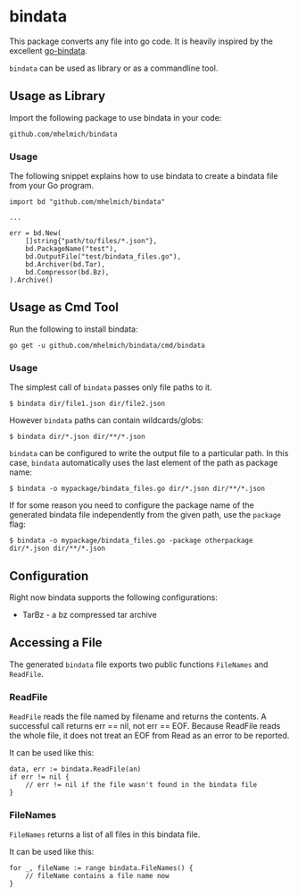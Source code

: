 # bindata

This package converts any file into go code. It is heavily inspired by the excellent [go-bindata](github.com/jteeuwen/go-bindata).

`bindata` can be used as library or as a commandline tool.

## Usage as Library

Import the following package to use bindata in your code:

`github.com/mhelmich/bindata`

### Usage

The following snippet explains how to use bindata to create a bindata file from your Go program.

```
import bd "github.com/mhelmich/bindata"

...

err = bd.New(
    []string{"path/to/files/*.json"},
    bd.PackageName("test"),
    bd.OutputFile("test/bindata_files.go"),
    bd.Archiver(bd.Tar),
    bd.Compressor(bd.Bz),
).Archive()
```

## Usage as Cmd Tool

Run the following to install bindata:

`go get -u github.com/mhelmich/bindata/cmd/bindata`

### Usage

The simplest call of `bindata` passes only file paths to it.

`$ bindata dir/file1.json dir/file2.json`

However `bindata` paths can contain wildcards/globs:

`$ bindata dir/*.json dir/**/*.json`

`bindata` can be configured to write the output file to a particular path. In this case, `bindata` automatically uses the last element of the path as package name:

`$ bindata -o mypackage/bindata_files.go dir/*.json dir/**/*.json`

If for some reason you need to configure the package name of the generated bindata file independently from the given path, use the `package` flag:

`$ bindata -o mypackage/bindata_files.go -package otherpackage dir/*.json dir/**/*.json`

## Configuration

Right now bindata supports the following configurations:

* TarBz - a bz compressed tar archive


## Accessing a File

The generated `bindata` file exports two public functions `FileNames` and `ReadFile`.

### ReadFile

`ReadFile` reads the file named by filename and returns the contents. A successful call returns err == nil, not err == EOF. Because ReadFile reads the whole file, it does not treat an EOF from Read as an error to be reported.

It can be used like this:
```
data, err := bindata.ReadFile(an)
if err != nil {
    // err != nil if the file wasn't found in the bindata file
}
```

### FileNames

`FileNames` returns a list of all files in this bindata file.

It can be used like this:
```
for _, fileName := range bindata.FileNames() {
    // fileName contains a file name now
}
```
